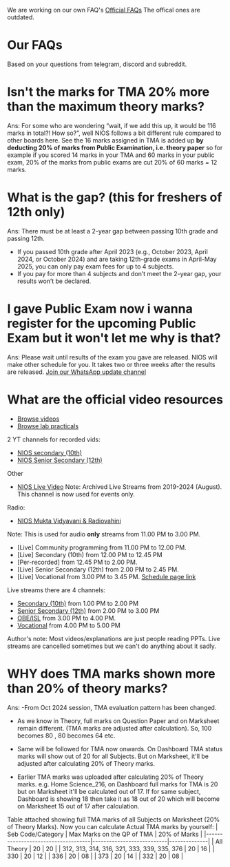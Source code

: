 We are working on our own FAQ's
[Official FAQs](https://sdmis.nios.ac.in/home/faqs) The offical ones are outdated.

# Our FAQs
Based on your questions from telegram, discord and subreddit.

# Isn't the marks for TMA 20% more than the maximum theory marks?

Ans: For some who are wondering “wait, if we add this up, it would be 116 marks in total?! How so?”, well NIOS follows a bit different rule compared to other boards here. See the 16 marks assigned in TMA is added up **by deducting 20% of marks from Public Examination, i.e. theory paper** so for example if you scored 14 marks in your TMA and 60 marks in your public exam, 20% of the marks from public exams are cut
20%  of 60 marks = 12 marks.

# What is the gap? (this for freshers of **12th** only)

Ans: There must be at least a 2-year gap between passing 10th grade and passing 12th.
- If you passed 10th grade after April 2023 (e.g., October 2023, April 2024, or October 2024) and are taking 12th-grade exams in April-May 2025, you can only pay exam fees for up to 4 subjects.  
- If you pay for more than 4 subjects and don’t meet the 2-year gap, your results won’t be declared.

# I gave Public Exam now i wanna register for the upcoming Public Exam but it won't let me why is that?

Ans: Please wait until results of the exam you gave are released. NIOS will make other schedule for you. It takes two or three weeks after the results are released. 
[Join our WhatsApp update channel](https://whatsapp.com/channel/0029VamKd7w3LdQV8AqlNF1h)

# What are the official video resources

- [Browse videos](https://sdmis.nios.ac.in/home/video-gallery)
- [Browse lab practicals](https://sdmis.nios.ac.in/home/lab-practical)

2 YT channels for recorded vids:
- [NIOS secondary (10th)](https://youtube.com/@niossecondarycourses)
- [NIOS Senior Secondary (12th)](https://youtube.com/@niosseniosseniorniorsecondarycourse)

Other
- [NIOS Live Video](https://youtube.com/@nioslivevideo)
Note: Archived Live Streams from 2019-2024 (August). This channel is now used for events only.

Radio:
- [NIOS Mukta Vidyavani & Radiovahini](https://youtube.com/@niosmuktavidyavaniradiovahini)

Note: This is used for audio **only** streams from 11.00 PM to 3.00 PM.
- [Live] Community programming from 11.00 PM to 12.00 PM.
- [Live] Secondary (10th) from 12.00 PM to 12.45 PM
-  [Per-recorded] from 12.45 PM to 2.00 PM.
- [Live] Senior Secondary (12th) from 2.00 PM to 2.45 PM.
- [Live] Vocational from  3.00 PM to 3.45 PM.
[Schedule page link](https://nios.ac.in/departmentsunits/media-unittelecast/mukta-vidya-vani-and-community-radio.aspx)

Live streams there are 4 channels:

- [Secondary (10th)](https://youtube.com/@ddpmevidyanios17sec) from 1.00 PM to 2.00 PM
- [Senior Secondary (12th)](https://youtube.com/@ddpmevidyanios18srsec) from 2.00 PM to 3.00 PM 
- [OBE/ISL](https://youtube.com/@ddpmevidyanios19obeislikt) from 3.00 PM to 4.00 PM. 
- [Vocational](https://youtube.com/@niospmevidya20vocational) from 4.00 PM to 5.00 PM

Author's note: Most videos/explanations are just people reading PPTs. Live streams are cancelled sometimes but we can't do anything about it sadly.

# WHY does TMA marks shown more than 20% of theory marks?

Ans:
-From Oct 2024 session, TMA evaluation pattern has been changed.
- As we know in Theory, full marks on Question Paper and on Marksheet remain different. (TMA marks are adjusted after calculation). So, 100 becomes 80 , 80 becomes 64 etc.

- Same will be followed for TMA now onwards. On Dashboard TMA status marks will show out of 20 for all Subjects. But on Marksheet, it'll be adjusted after calculating 20% of Theory marks. 

- Earlier TMA marks was uploaded after calculating 20% of Theory marks. e.g. Home Science_216, on Dashboard full marks for TMA is 20 but on Marksheet it'll be calculated out of 17. If for same subject, Dashboard is showing 18 then take it as 18 out of 20 which will become on Marksheet 15 out of 17 after calculation.  

Table attached showing full TMA marks of all Subjects on Marksheet (20% of Theory Marks). Now you can calculate Actual TMA marks by yourself:
| Seb Code/Category                  | Max Marks on the QP of TMA | 20% of Marks |
|------------------------------------|---------------------------|--------------|
| All Theory                         | 20                        | 20           |
| 312, 313, 314, 316, 321, 333, 339, 335, 376 | 20            | 16           |
| 330                                | 20                        | 12           |
| 336                                | 20                        | 08           |
| 373                                | 20                        | 14           |
| 332                                | 20                        | 08           |


